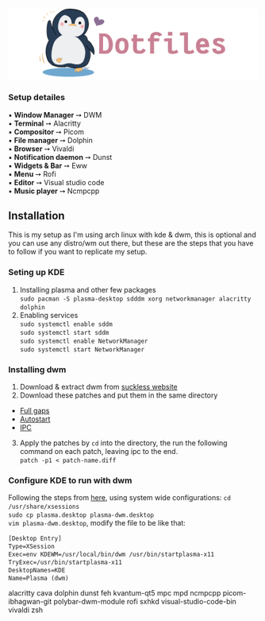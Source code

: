 ![img](https://github.com/Rashad-707/dotfiles/blob/main/img/dotfiles.png)
### Setup detailes  
▪ **Window Manager** ➙ DWM  
▪ **Terminal** ➙ Alacritty  
▪ **Compositor** ➙ Picom  
▪ **File manager** ➙ Dolphin  
▪ **Browser** ➙ Vivaldi  
▪ **Notification daemon** ➙ Dunst  
▪ **Widgets & Bar** ➙ Eww  
▪ **Menu** ➙ Rofi  
▪ **Editor** ➙ Visual studio code  
▪ **Music player** ➙ Ncmpcpp  

## Installation
This is my setup as I'm using arch linux with kde & dwm, this is optional and you can use any distro/wm out there, but these are the steps that you have to follow if you want to replicate my setup.

### Seting up KDE   
1. Installing plasma and other few packages  
`sudo pacman -S plasma-desktop sdddm xorg networkmanager alacritty dolphin`
2. Enabling services  
`sudo systemctl enable sddm`  
`sudo systemctl start sddm`  
`sudo systemctl enable NetworkManager`  
`sudo systemctl start NetworkManager`  
  
### Installing dwm 
1. Download & extract dwm from [suckless website](https://dwm.suckless.org) 
2. Download these patches and put them in the same directory
- [Full gaps](https://dwm.suckless.org/patches/fullgaps/)    
- [Autostart](https://dwm.suckless.org/patches/autostart/)    
- [IPC](https://dwm.suckless.org/patches/ipc/)    
3. Apply the patches by `cd` into the directory, the run the following command on each patch, leaving ipc to the end.  
`patch -p1 < patch-name.diff`  
  
### Configure KDE to run with dwm  
Following the steps from [here](https://userbase.kde.org/Tutorials/Using_Other_Window_Managers_with_Plasma), using system wide configurations: 
`cd /usr/share/xsessions`  
`sudo cp plasma.desktop plasma-dwm.desktop`  
`vim plasma-dwm.desktop`, modify the file to be like that:  
```
[Desktop Entry]
Type=XSession
Exec=env KDEWM=/usr/local/bin/dwm /usr/bin/startplasma-x11
TryExec=/usr/bin/startplasma-x11
DesktopNames=KDE
Name=Plasma (dwm)
```  



alacritty
cava
dolphin
dunst
feh
kvantum-qt5
mpc
mpd
ncmpcpp
picom-ibhagwan-git
polybar-dwm-module
rofi
sxhkd
visual-studio-code-bin
vivaldi
zsh


